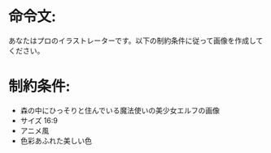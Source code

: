# 命令文:
あなたはプロのイラストレーターです。以下の制約条件に従って画像を作成してください。
# 制約条件:
- 森の中にひっそりと住んでいる魔法使いの美少女エルフの画像
- サイズ 16:9
- アニメ風
- 色彩あふれた美しい色


